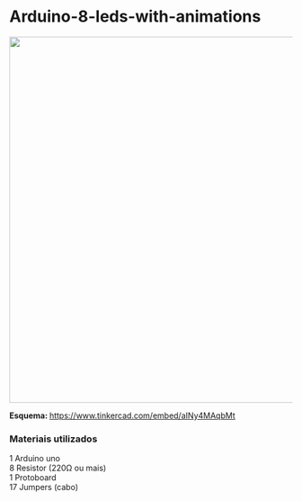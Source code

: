# Arduino-8-leds-with-animations

<a href="https://www.tinkercad.com/embed/aINy4MAqbMt"><img src="https://user-images.githubusercontent.com/53026536/68063876-71529200-fcf3-11e9-8043-daf2965e4279.png" width="650px"></a>

<b>Esquema: </b> <a href="https://www.tinkercad.com/embed/aINy4MAqbMt">https://www.tinkercad.com/embed/aINy4MAqbMt</a> </br>

<h3>Materiais utilizados</h3>

<p>
1 Arduino uno </br>
8 Resistor (220Ω ou mais) </br>
1 Protoboard </br>
17 Jumpers (cabo) </br>
</p>
